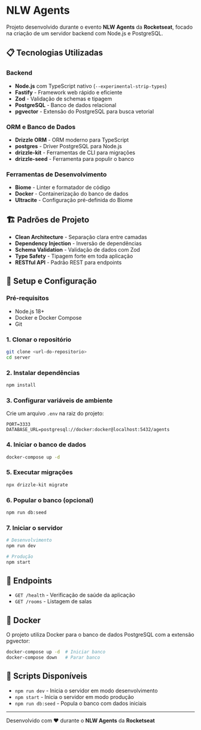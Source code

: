 # NLW Agents

Projeto desenvolvido durante o evento **NLW Agents** da **Rocketseat**, focado na criação de um servidor backend com Node.js e PostgreSQL.

## 📋 Tecnologias Utilizadas

### Backend
- **Node.js** com TypeScript nativo (`--experimental-strip-types`)
- **Fastify** - Framework web rápido e eficiente
- **Zod** - Validação de schemas e tipagem
- **PostgreSQL** - Banco de dados relacional
- **pgvector** - Extensão do PostgreSQL para busca vetorial

### ORM e Banco de Dados
- **Drizzle ORM** - ORM moderno para TypeScript
- **postgres** - Driver PostgreSQL para Node.js
- **drizzle-kit** - Ferramentas de CLI para migrações
- **drizzle-seed** - Ferramenta para populir o banco

### Ferramentas de Desenvolvimento
- **Biome** - Linter e formatador de código
- **Docker** - Containerização do banco de dados
- **Ultracite** - Configuração pré-definida do Biome

## 🏗️ Padrões de Projeto

- **Clean Architecture** - Separação clara entre camadas
- **Dependency Injection** - Inversão de dependências
- **Schema Validation** - Validação de dados com Zod
- **Type Safety** - Tipagem forte em toda aplicação
- **RESTful API** - Padrão REST para endpoints

## 🚀 Setup e Configuração

### Pré-requisitos
- Node.js 18+
- Docker e Docker Compose
- Git

### 1. Clonar o repositório
```bash
git clone <url-do-repositorio>
cd server
```

### 2. Instalar dependências
```bash
npm install
```

### 3. Configurar variáveis de ambiente
Crie um arquivo `.env` na raiz do projeto:
```env
PORT=3333
DATABASE_URL=postgresql://docker:docker@localhost:5432/agents
```

### 4. Iniciar o banco de dados
```bash
docker-compose up -d
```

### 5. Executar migrações
```bash
npx drizzle-kit migrate
```

### 6. Popular o banco (opcional)
```bash
npm run db:seed
```

### 7. Iniciar o servidor
```bash
# Desenvolvimento
npm run dev

# Produção
npm start
```

## 📡 Endpoints

- `GET /health` - Verificação de saúde da aplicação
- `GET /rooms` - Listagem de salas

## 🐳 Docker

O projeto utiliza Docker para o banco de dados PostgreSQL com a extensão pgvector:

```bash
docker-compose up -d  # Iniciar banco
docker-compose down   # Parar banco
```

## 🔧 Scripts Disponíveis

- `npm run dev` - Inicia o servidor em modo desenvolvimento
- `npm start` - Inicia o servidor em modo produção
- `npm run db:seed` - Popula o banco com dados iniciais

---

Desenvolvido com ❤️ durante o **NLW Agents** da **Rocketseat**
